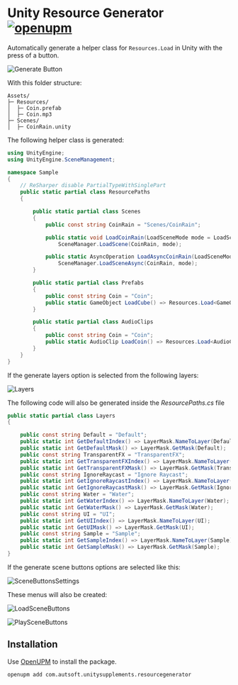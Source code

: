 # Unity Resource Generator [![openupm](https://img.shields.io/npm/v/com.autsoft.unitysupplements.resourcegenerator?label=openupm&registry_uri=https://package.openupm.com)](https://openupm.com/packages/com.autsoft.unitysupplements.resourcegenerator/)

Automatically generate a helper class for `Resources.Load` in Unity with the press of a button.

![Generate Button](~/images/intro/GenerateButton.png)

With this folder structure:

```
Assets/
├─ Resources/
│  ├─ Coin.prefab
│  ├─ Coin.mp3
├─ Scenes/
│  ├─ CoinRain.unity
```

The following helper class is generated:

```csharp
using UnityEngine;
using UnityEngine.SceneManagement;

namespace Sample
{
    // ReSharper disable PartialTypeWithSinglePart
    public static partial class ResourcePaths
    {

        public static partial class Scenes
        {
            public const string CoinRain = "Scenes/CoinRain";

            public static void LoadCoinRain(LoadSceneMode mode = LoadSceneMode.Single) =>
                SceneManager.LoadScene(CoinRain, mode);

            public static AsyncOperation LoadAsyncCoinRain(LoadSceneMode mode = LoadSceneMode.Single) =>
                SceneManager.LoadSceneAsync(CoinRain, mode);
        }

        public static partial class Prefabs
        {
            public const string Coin = "Coin";
            public static GameObject LoadCube() => Resources.Load<GameObject>(Coin);
        }

        public static partial class AudioClips
        {
            public const string Coin = "Coin";
            public static AudioClip LoadCoin() => Resources.Load<AudioClip>(Coin);
        }
    }
}
```
 
 If the generate layers option is selected from the following layers:
 
![Layers](~/images/intro/Layers.png)

The following code will also be generated inside the *ResourcePaths.cs* file

```csharp
public static partial class Layers
{

    public const string Default = "Default";
    public static int GetDefaultIndex() => LayerMask.NameToLayer(Default);
    public static int GetDefaultMask() => LayerMask.GetMask(Default);
    public const string TransparentFX = "TransparentFX";
    public static int GetTransparentFXIndex() => LayerMask.NameToLayer(TransparentFX);
    public static int GetTransparentFXMask() => LayerMask.GetMask(TransparentFX);
    public const string IgnoreRaycast = "Ignore Raycast";
    public static int GetIgnoreRaycastIndex() => LayerMask.NameToLayer(IgnoreRaycast);
    public static int GetIgnoreRaycastMask() => LayerMask.GetMask(IgnoreRaycast);
    public const string Water = "Water";
    public static int GetWaterIndex() => LayerMask.NameToLayer(Water);
    public static int GetWaterMask() => LayerMask.GetMask(Water);
    public const string UI = "UI";
    public static int GetUIIndex() => LayerMask.NameToLayer(UI);
    public static int GetUIMask() => LayerMask.GetMask(UI);
    public const string Sample = "Sample";
    public static int GetSampleIndex() => LayerMask.NameToLayer(Sample);
    public static int GetSampleMask() => LayerMask.GetMask(Sample);
}
```

If the generate scene buttons options are selected like this:

![SceneButtonsSettings](~/images/intro/SceneButtonsSettings.png)

These menus will also be created:

![LoadSceneButtons](~/images/intro/LoadSceneButtons.png)

![PlaySceneButtons](~/images/intro/PlaySceneButtons.png)

## Installation

Use [OpenUPM](https://openupm.com/) to install the package.

```
openupm add com.autsoft.unitysupplements.resourcegenerator
```
